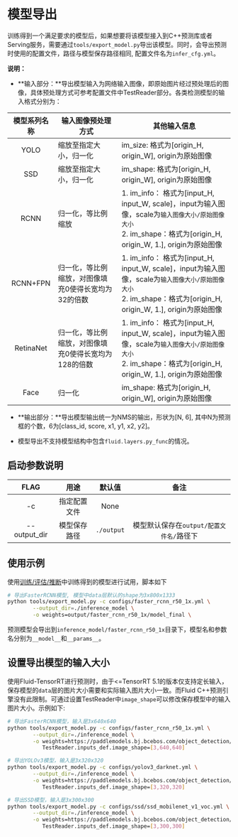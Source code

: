 # 模型导出

训练得到一个满足要求的模型后，如果想要将该模型接入到C++预测库或者Serving服务，需要通过`tools/export_model.py`导出该模型。同时，会导出预测时使用的配置文件，路径与模型保存路径相同, 配置文件名为`infer_cfg.yml`。

**说明：**

- **输入部分：**导出模型输入为网络输入图像，即原始图片经过预处理后的图像，具体预处理方式可参考配置文件中TestReader部分。各类检测模型的输入格式分别为：

| 模型系列名称 | 输入图像预处理方式 | 其他输入信息 |
| :---------: | ----------- | ---------- |
|  YOLO | 缩放至指定大小，归一化 | im\_size: 格式为[origin\_H, origin\_W], origin为原始图像 |
| SSD | 缩放至指定大小，归一化 | im\_shape: 格式为[origin\_H, origin\_W], origin为原始图像 |
| RCNN | 归一化，等比例缩放 | 1. im\_info： 格式为[input\_H, input\_W, scale]，input为输入图像，scale为```输入图像大小/原始图像大小```<br>  2. im\_shape：格式为[origin\_H, origin\_W, 1.], origin为原始图像 |
| RCNN+FPN | 归一化，等比例缩放，对图像填充0使得长宽均为32的倍数 | 1. im\_info： 格式为[input\_H, input\_W, scale]，input为输入图像，scale为```输入图像大小/原始图像大小```<br>  2. im\_shape：格式为[origin\_H, origin\_W, 1.], origin为原始图像 |
| RetinaNet | 归一化，等比例缩放，对图像填充0使得长宽均为128的倍数 | 1. im\_info： 格式为[input\_H, input\_W, scale]，input为输入图像，scale为```输入图像大小/原始图像大小```<br>  2. im\_shape：格式为[origin\_H, origin\_W, 1.], origin为原始图像 |
| Face   |  归一化  | im\_shape: 格式为[origin\_H, origin\_W], origin为原始图像  |


- **输出部分：**导出模型输出统一为NMS的输出，形状为[N, 6], 其中N为预测框的个数，6为[class_id, score, x1, y1, x2, y2]。

- 模型导出不支持模型结构中包含```fluid.layers.py_func```的情况。


## 启动参数说明

|      FLAG      |      用途      |    默认值    |                 备注                      |
|:--------------:|:--------------:|:------------:|:-----------------------------------------:|
|       -c       |  指定配置文件  |     None     |                                           |
|  --output_dir  |  模型保存路径  |  `./output`  |  模型默认保存在`output/配置文件名/`路径下 |

## 使用示例

使用[训练/评估/推断](../../tutorials/GETTING_STARTED_cn.md)中训练得到的模型进行试用，脚本如下

```bash
# 导出FasterRCNN模型, 模型中data层默认的shape为3x800x1333
python tools/export_model.py -c configs/faster_rcnn_r50_1x.yml \
        --output_dir=./inference_model \
        -o weights=output/faster_rcnn_r50_1x/model_final \
```

预测模型会导出到`inference_model/faster_rcnn_r50_1x`目录下，模型名和参数名分别为`__model__`和`__params__`。

## 设置导出模型的输入大小

使用Fluid-TensorRT进行预测时，由于<=TensorRT 5.1的版本仅支持定长输入，保存模型的`data`层的图片大小需要和实际输入图片大小一致。而Fluid C++预测引擎没有此限制。可通过设置TestReader中`image_shape`可以修改保存模型中的输入图片大小。示例如下:

```bash
# 导出FasterRCNN模型，输入是3x640x640
python tools/export_model.py -c configs/faster_rcnn_r50_1x.yml \
        --output_dir=./inference_model \
        -o weights=https://paddlemodels.bj.bcebos.com/object_detection/faster_rcnn_r50_1x.tar \
           TestReader.inputs_def.image_shape=[3,640,640]

# 导出YOLOv3模型，输入是3x320x320
python tools/export_model.py -c configs/yolov3_darknet.yml \
        --output_dir=./inference_model \
        -o weights=https://paddlemodels.bj.bcebos.com/object_detection/yolov3_darknet.tar \
           TestReader.inputs_def.image_shape=[3,320,320]

# 导出SSD模型，输入是3x300x300
python tools/export_model.py -c configs/ssd/ssd_mobilenet_v1_voc.yml \
        --output_dir=./inference_model \
        -o weights=https://paddlemodels.bj.bcebos.com/object_detection/ssd_mobilenet_v1_voc.tar \
           TestReader.inputs_def.image_shape=[3,300,300]
```
